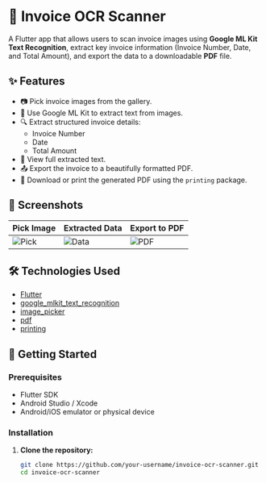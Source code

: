 # 📄 Invoice OCR Scanner

A Flutter app that allows users to scan invoice images using **Google ML Kit Text Recognition**, extract key invoice information (Invoice Number, Date, and Total Amount), and export the data to a downloadable **PDF** file.

## ✨ Features

- 📷 Pick invoice images from the gallery.
- 🧠 Use Google ML Kit to extract text from images.
- 🔍 Extract structured invoice details:
  - Invoice Number
  - Date
  - Total Amount
- 📑 View full extracted text.
- 📤 Export the invoice to a beautifully formatted PDF.
- 💾 Download or print the generated PDF using the `printing` package.

## 📱 Screenshots

| Pick Image | Extracted Data | Export to PDF |
|------------|----------------|----------------|
| ![Pick](assets/screens/pick_image.png) | ![Data](assets/screens/invoice_data.png) | ![PDF](assets/screens/pdf_export.png) |

## 🛠️ Technologies Used

- [Flutter](https://flutter.dev/)
- [google_mlkit_text_recognition](https://pub.dev/packages/google_mlkit_text_recognition)
- [image_picker](https://pub.dev/packages/image_picker)
- [pdf](https://pub.dev/packages/pdf)
- [printing](https://pub.dev/packages/printing)

## 🚀 Getting Started

### Prerequisites

- Flutter SDK
- Android Studio / Xcode
- Android/iOS emulator or physical device

### Installation

1. **Clone the repository:**

   ```bash
   git clone https://github.com/your-username/invoice-ocr-scanner.git
   cd invoice-ocr-scanner
